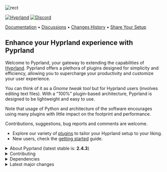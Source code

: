 ![rect](https://github.com/hyprland-community/pyprland/assets/238622/3fab93b6-6445-4e7b-b757-035095b5c8e8)

[![Hyprland](https://img.shields.io/badge/Made%20for-Hyprland-blue)](https://github.com/hyprwm/Hyprland)
[![Discord](https://img.shields.io/discord/1055990214411169892?label=discord)](https://discord.com/channels/1055990214411169892/1230972154330218526)

[Documentation](https://hyprland-community.github.io/pyprland) • [Discussions](https://github.com/hyprland-community/pyprland/discussions) • [Changes History](https://github.com/hyprland-community/pyprland/releases) • [Share Your Setup](https://github.com/hyprland-community/pyprland/discussions/46)

## Enhance your Hyprland experience with Pyprland

Welcome to Pyprland, your gateway to extending the capabilities of [Hyprland](https://hyprland.org/).
Pyprland offers a plethora of plugins designed for simplicity and efficiency,
allowing you to supercharge your productivity and customize your user experience.

You can think of it as a *Gnome tweak tool* but for Hyprland users (involves editing text files).
With a "100%" plugin-based architecture, Pyprland is designed to be lightweight and easy to use.

Note that usage of Python and architecture of the software encourages using many plugins
with little impact on the footprint and performance.

Contributions, suggestions, bug reports and comments are welcome.

- Explore our variety of [plugins](https://hyprland-community.github.io/pyprland/Plugins.html)
  to tailor your Hyprland setup to your liking.
- New users, check the [getting started](https://hyprland-community.github.io/pyprland/Getting-started.html) guide.

<details>
<summary>
About Pyprland (latest stable is: <b>2.4.3</b>)
</summary>

[![Packaging Status](https://repology.org/badge/vertical-allrepos/pyprland.svg)](https://repology.org/project/pyprland/versions)

🎉 Hear what others are saying:

- [Elsa in Mac](https://elsainmac.tistory.com/915) some tutorial article for fedora in Korean with a nice short demo video
- [Archlinux Hyprland dotfiles](https://github.com/DinDotDout/.dotfiles/blob/main/conf-hyprland/.config/hypr/pyprland.toml) + [video](https://www.youtube.com/watch?v=jHuzcjf-FGM)
- ["It just works very very well" - The Linux Cast (video)](https://youtu.be/Cjn0SFyyucY?si=hGb0TM9IDvlbcD6A&t=131) - February 2024
- [You NEED This in your Hyprland Config - LibrePhoenix (video)](https://www.youtube.com/watch?v=CwGlm-rpok4) - October 2023 (*Now [TOML](https://toml.io/en/) format is preferred over [JSON](https://www.w3schools.com/js/js_json_intro.asp))

</details>

<details>

<summary>
Contributing
</summary>

Check out the [creating a pull request](https://docs.github.com/fr/pull-requests/collaborating-with-pull-requests/proposing-changes-to-your-work-with-pull-requests/creating-a-pull-request) document for guidance.

- Report bugs or propose features [here](https://github.com/hyprland-community/pyprland/issues)
- Improve our [wiki](https://hyprland-community.github.io/pyprland/)
- Read the [internal ticket list](https://github.com/hyprland-community/pyprland/blob/main/tickets.rst) for some PR ideas

and if you have coding skills you can also

- Enhance the coverage of our [tests](https://github.com/hyprland-community/pyprland/tree/main/tests)
- Propose & write new plugins or enhancements

</details>

<details>
<summary>
Dependencies
</summary>

- **Hyprland** >= 0.37
- **Python** >= 3.11
    - **aiofiles** (optional but recommended)
</details>

<details>
<summary>
Latest major changes
</summary>

Check the [Releases change log](https://github.com/hyprland-community/pyprland/releases) for more information

### 2.4

- Scratchpads are now pinned by default (set `pinned = false` for the old behavior)
- Version 2.4.4 is required for Hyprland 0.48.0
- A snappier `pypr-client` command is available, meant to be used in the keyboard bindings (NOT to start pypr on startup!), eg:
  - ```bash
$pypr = uwsm-app -- pypr-client
bind = $mainMod SHIFT, Z, exec, $pypr zoom ++0.5
  ```

### 2.3

- Supports *Hyprland > 0.40.0*
- Improved code kwaleetee
- [monitors](https://hyprland-community.github.io/pyprland/monitors) allows general monitor settings
- [scratchpads](https://hyprland-community.github.io/pyprland/scratchpads)
  - better multi-window support
  - better `preserve_aspect` implementation (i3 "compatibility")

### 2.2

- Added [wallpapers](https://hyprland-community.github.io/pyprland/wallpapers) and [system_notifier](https://hyprland-community.github.io/pyprland/system_notifier) plugins.
- Deprecated [class_match](https://hyprland-community.github.io/pyprland/scratchpads_nonstandard) in [scratchpads](https://hyprland-community.github.io/pyprland/scratchpads)
- Added [gbar](https://hyprland-community.github.io/pyprland/gbar) in 2.2.6
- [scratchpads](https://hyprland-community.github.io/pyprland/scratchpads) supports multiple client windows (using 2.2.19 is recommended)
- [monitors](https://hyprland-community.github.io/pyprland/monitors) and [scratchpads](https://hyprland-community.github.io/pyprland/scratchpads) supports rotation in 2.2.13
- Improve [Nix support](https://hyprland-community.github.io/pyprland/Nix)

### 2.1

- Requires Hyprland >= 0.37
- [Monitors](https://hyprland-community.github.io/pyprland/monitors) plugin improvements.

### 2.0

- New dependency: [aiofiles](https://pypi.org/project/aiofiles/)
- Added [hysteresis](https://hyprland-community.github.io/pyprland/scratchpads#hysteresis-optional) support for [scratchpads](https://hyprland-community.github.io/pyprland/scratchpads).

### 1.10

- New [fetch_client_menu](https://hyprland-community.github.io/pyprland/fetch_client_menu) and [shortcuts_menu](https://hyprland-community.github.io/pyprland/shortcuts_menu) plugins.

### 1.9

- Introduced [shortcuts_menu](https://hyprland-community.github.io/pyprland/shortcuts_menu) plugin.

### 1.8

- Requires Hyprland >= 0.30
- Added [layout_center](https://hyprland-community.github.io/pyprland/layout_center) plugin.

</details>

<a href="https://star-history.com/#fdev31/pyprland&Date">
  <picture>
    <source media="(prefers-color-scheme: dark)" srcset="https://api.star-history.com/svg?repos=fdev31/pyprland&type=Timeline&theme=dark" />
    <source media="(prefers-color-scheme: light)" srcset="https://api.star-history.com/svg?repos=fdev31/pyprland&type=Timeline" />
    <img alt="Star History Chart" src="https://api.star-history.com/svg?repos=fdev31/pyprland&type=Timeline" />
  </picture>
</a>
